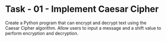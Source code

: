 # Task - 01 - Implement Caesar Cipher
Create a Python program that can encrypt and decrypt text using the Caesar Cipher algorithm. Allow users to input a message and a shift value to perform encryption and decryption.

